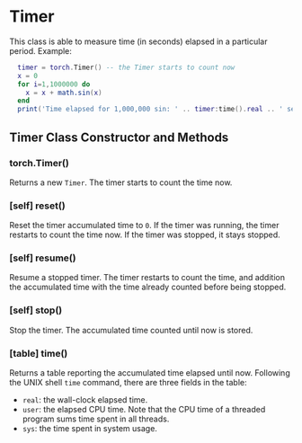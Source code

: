 <a name="torch.Timer.dok"></a>
# Timer #

This class is able to measure time (in seconds) elapsed in a particular period. Example:
```lua
  timer = torch.Timer() -- the Timer starts to count now
  x = 0
  for i=1,1000000 do
    x = x + math.sin(x)
  end
  print('Time elapsed for 1,000,000 sin: ' .. timer:time().real .. ' seconds')
```

<a name="torch.Timer"></a>
## Timer Class Constructor and Methods ##

<a name="torch.Timer"></a>
### torch.Timer() ###

Returns a new `Timer`. The timer starts to count the time now.

<a name="torch.Timer.reset"></a>
### [self] reset() ###

Reset the timer accumulated time to `0`. If the timer was running, the timer
restarts to count the time now. If the timer was stopped, it stays stopped.

<a name="torch.Timer.resume"></a>
### [self] resume() ###

Resume a stopped timer. The timer restarts to count the time, and addition
the accumulated time with the time already counted before being stopped.

<a name="torch.Timer.stop"></a>
### [self] stop() ###

Stop the timer. The accumulated time counted until now is stored.

<a name="torch.Timer.time"></a>
### [table] time() ###

Returns a table reporting the accumulated time elapsed until now. Following the UNIX shell `time` command,
there are three fields in the table:

  * `real`: the wall-clock elapsed time.
  * `user`: the elapsed CPU time. Note that the CPU time of a threaded program sums time spent in all threads.
  * `sys`: the time spent in system usage.

